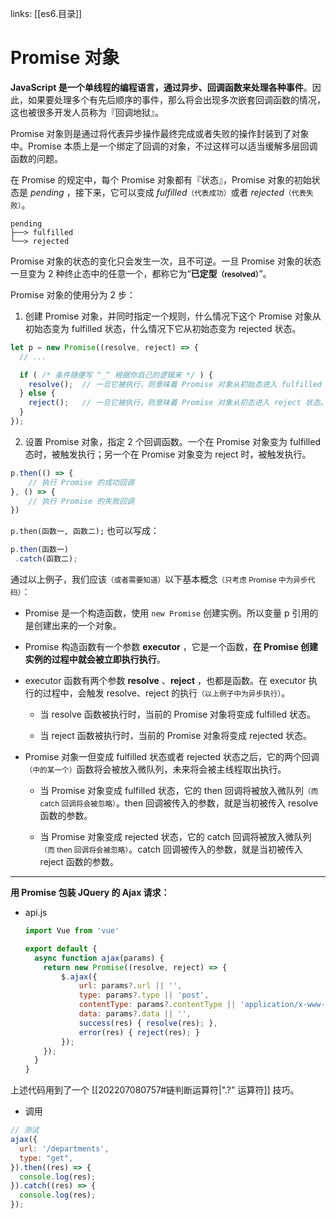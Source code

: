 links: [[es6.目录]]

# Promise 对象

**JavaScript 是一个单线程的编程语言，通过异步、回调函数来处理各种事件**。因此，如果要处理多个有先后顺序的事件，那么将会出现多次嵌套回调函数的情况，这也被很多开发人员称为『回调地狱』。

Promise 对象则是通过将代表异步操作最终完成或者失败的操作封装到了对象中。Promise 本质上是一个绑定了回调的对象，不过这样可以适当缓解多层回调函数的问题。

在 Promise 的规定中，每个 Promise 对象都有『状态』，Promise 对象的初始状态是 _pending_ ，接下来，它可以变成 _fulfilled_<small>（代表成功）</small>或者 _rejected_<small>（代表失败）</small>。

```
pending 
├──> fulfilled
└──> rejected
```

Promise 对象的状态的变化只会发生一次，且不可逆。一旦 Promise 对象的状态一旦变为 2 种终止态中的任意一个，都称它为“**已定型<small>（resolved）</small>**”。

Promise 对象的使用分为 2 步：

1. 创建 Promise 对象，并同时指定一个规则，什么情况下这个 Promise 对象从初始态变为 fulfilled 状态，什么情况下它从初始态变为 rejected 状态。

  ```js
  let p = new Promise((resolve, reject) => {
    // ...
  
    if ( /* 条件随便写 ^_^ 根据你自己的逻辑来 */ ) {
      resolve();  // 一旦它被执行，则意味着 Promise 对象从初始态进入 fulfilled 状态。
    } else {
      reject();   // 一旦它被执行，则意味着 Promise 对象从初态进入 reject 状态。
    }
  });
  ```

2. 设置 Promise 对象，指定 2 个回调函数。一个在 Promise 对象变为 fulfilled 态时，被触发执行；另一个在 Promise 对象变为 reject 时，被触发执行。

  ```js
  p.then(() => {
      // 执行 Promise 的成功回调
  }, () => {
      // 执行 Promise 的失败回调
  })
  ```


`p.then(函数一, 函数二);` 也可以写成：

```js
p.then(函数一)
 .catch(函数二);
```


通过以上例子，我们应该<small>（或者需要知道）</small>以下基本概念<small>（只考虑 Promise 中为异步代码）</small>：

- Promise 是一个构造函数，使用 `new Promise` 创建实例。所以变量 p 引用的是创建出来的一个对象。

- Promise 构造函数有一个参数 **executor** ，它是一个函数，**在 Promise 创建实例的过程中就会被立即执行执行**。

- executor 函数有两个参数 **resolve** 、**reject** ，也都是函数。在 executor 执行的过程中，会触发 resolve、reject 的执行<small>（以上例子中为异步执行）</small>。

  * 当 resolve 函数被执行时，当前的 Promise 对象将变成 fulfilled 状态。

  * 当 reject 函数被执行时，当前的 Promise 对象将变成 rejected 状态。

- Promise 对象一但变成 fulfilled 状态或者 rejected 状态之后，它的两个回调<small>（中的某一个）</small>函数将会被放入微队列，未来将会被主线程取出执行。

  * 当 Promise 对象变成 fulfilled 状态，它的 then 回调将被放入微队列<small>（而 catch 回调将会被忽略）</small>。then 回调被传入的参数，就是当初被传入 resolve 函数的参数。

  * 当 Promise 对象变成 rejected 状态，它的 catch 回调将被放入微队列<small>（而 then 回调将会被忽略）</small>。catch 回调被传入的参数，就是当初被传入 reject 函数的参数。

---

**用 Promise 包装 JQuery 的 Ajax 请求：**

- api.js

  ```js
  import Vue from 'vue'

  export default {
    async function ajax(params) {
      return new Promise((resolve, reject) => {
          $.ajax({
              url: params?.url || '',
              type: params?.type || 'post',
              contentType: params?.contentType || 'application/x-www-form-urlencoded',
              data: params?.data || '',
              success(res) { resolve(res); },
              error(res) { reject(res); }
          });
      });
    }
  }
  ```

上述代码用到了一个 [[202207080757#链判断运算符|".?" 运算符]] 技巧。

-   调用

  ```js
  // 测试
  ajax({
    url: '/departments',
    type: "get",
  }).then((res) => {
    console.log(res);
  }).catch((res) => {
    console.log(res);
  });
  ```

